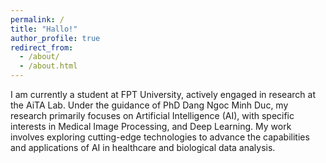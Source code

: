 ```yaml
---
permalink: /
title: "Hallo!"
author_profile: true
redirect_from: 
  - /about/
  - /about.html
---
```




I am currently a student at FPT University, actively engaged in research at the AiTA Lab. Under the guidance of PhD Dang Ngoc Minh Duc, my research primarily focuses on Artificial Intelligence (AI), with specific interests in Medical Image Processing, and Deep Learning. My work involves exploring cutting-edge technologies to advance the capabilities and applications of AI in healthcare and biological data analysis.

